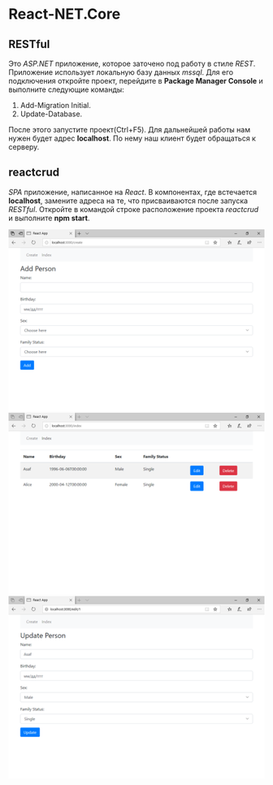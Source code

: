 # React-NET.Core
## RESTful
Это *ASP.NET* приложение, которое заточено под работу в стиле *REST*. 
Приложение использует локальную базу данных *mssql*. Для его подключения откройте проект, перейдите в **Package Manager Console** и выполните следующие команды:    

1. Add-Migration Initial.
2. Update-Database.    

После этого запустите проект(Ctrl+F5). Для дальнейшей работы нам нужен будет адрес **localhost**. По нему наш клиент будет обращаться  к серверу.    

## reactcrud
*SPA* приложение, написанное на *React*. 
В компонентах, где встечается **localhost**, замените адреса на те, что присваиваются после запуска *RESTful*.
Откройте в командой строке расположение проекта *reactcrud* и выполните **npm start**.    

![Screenshot](1.png)
![Screenshot](2.png)
![Screenshot](3.png)

